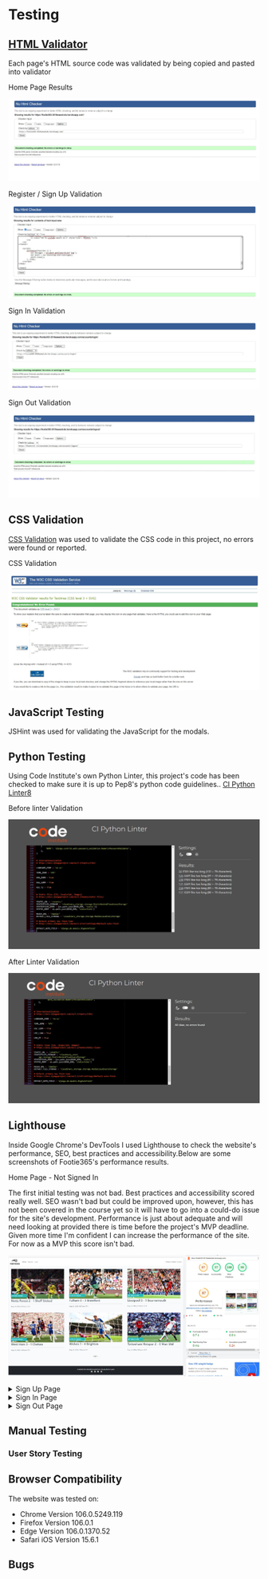 # Testing

## [HTML Validator](https://validator.w3.org)

Each page's HTML source code was validated by being copied and pasted into validator

<summary>Home Page Results</summary>

   ![Home Page results](readme-docs/testing/validate_home_page_html.JPG)


<summary>Register / Sign Up Validation</summary>

   ![Sign Up Validation](readme-docs/testing/validate_sign_up.JPG)


<summary>Sign In Validation</summary>

   ![Sign In Validation](readme-docs/testing/validate_sign_in.JPG)


<summary>Sign Out Validation</summary>

   ![Sign Out Validation](readme-docs/testing/validate_sign_out.JPG)



## CSS Validation  

[CSS Validation](https://jigsaw.w3.org/css-validator) was used to validate the CSS code in this project, no errors were found or reported.

<summary>CSS Validation</summary>

   ![CSS Validation Screenshot](readme-docs/testing/validate_css_code.JPG)


## JavaScript Testing

JSHint was used for validating the JavaScript for the modals.


## Python Testing

Using Code Institute's own Python Linter, this project's code has been checked to make sure it is up to Pep8's python code guidelines.. [CI Python Linter8](https://pep8ci.herokuapp.com/) 


<summary>Before linter Validation</summary>

   ![Sign In Validation](readme-docs/testing/python_linter_before.JPG)




   <summary>After Linter  Validation</summary>




   ![Sign In Validation](readme-docs/testing/python_linter_after.JPG)


## Lighthouse

Inside Google Chrome's DevTools I used Lighthouse to check the website's performance, SEO, best practices and accessibility.Below are some screenshots of Footie365's performance results.

<summary>Home Page - Not Signed In</summary>

The first initial testing was not bad. Best practices and accessibility scored really well. SEO wasn't bad but could be improved upon, however, this has not been covered in the course yet so it will have to go into a could-do issue for the site's development. Performance is just about adequate and will need looking at provided there is time before the project's MVP deadline. Given more time I'm confident I can increase the performance of the site. For now as a MVP this score isn't bad.

![Home Page - Not signed in](readme-docs/lighthouse/home_page_not_signed_in_lighthouse.JPG)
</details>

<details>
<summary>Sign Up Page</summary>

![Sign Uo Page Lighthouse](readme-docs/lighthouse/sign_up_lighthouse.JPG)
</details>

<details>
<summary>Sign In Page</summary>

![Sign In Page Lighthouse](readme-docs/lighthouse/sign_in_lighthouse.JPG)
</details>

<details>
<summary>Sign Out Page</summary>

![Sign Out Page](readme-docs/lighthouse/sign_out_page.JPG)
</details>


## Manual Testing

### User Story Testing







## Browser Compatibility
The website was tested on:
- Chrome Version 106.0.5249.119
- Firefox Version 106.0.1
- Edge Version 106.0.1370.52
- Safari iOS Version 15.6.1


## Bugs





